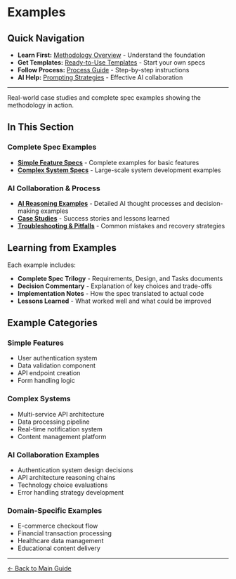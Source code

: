 # Examples

<!-- Navigation Metadata -->
<!-- Section: Examples | Level: Reference | Prerequisites: README.md -->
<!-- Related: templates/README.md, process/README.md, resources/ai-reasoning.md -->

## Quick Navigation
- **Learn First:** [Methodology Overview](../README.md) - Understand the foundation
- **Get Templates:** [Ready-to-Use Templates](../templates/README.md) - Start your own specs
- **Follow Process:** [Process Guide](../process/README.md) - Step-by-step instructions
- **AI Help:** [Prompting Strategies](../prompting/README.md) - Effective AI collaboration

---

Real-world case studies and complete spec examples showing the methodology in action.

## In This Section

### Complete Spec Examples
- **[Simple Feature Specs](simple-feature-spec.md)** - Complete examples for basic features
- **[Complex System Specs](complex-system-spec.md)** - Large-scale system development examples  

### AI Collaboration & Process
- **[AI Reasoning Examples](ai-reasoning-examples.md)** - Detailed AI thought processes and decision-making examples
- **[Case Studies](case-studies.md)** - Success stories and lessons learned
- **[Troubleshooting & Pitfalls](troubleshooting-pitfalls.md)** - Common mistakes and recovery strategies

## Learning from Examples

Each example includes:
- **Complete Spec Trilogy** - Requirements, Design, and Tasks documents
- **Decision Commentary** - Explanation of key choices and trade-offs
- **Implementation Notes** - How the spec translated to actual code
- **Lessons Learned** - What worked well and what could be improved

## Example Categories

### Simple Features
- User authentication system
- Data validation component
- API endpoint creation
- Form handling logic

### Complex Systems
- Multi-service API architecture
- Data processing pipeline
- Real-time notification system
- Content management platform

### AI Collaboration Examples
- Authentication system design decisions
- API architecture reasoning chains
- Technology choice evaluations
- Error handling strategy development

### Domain-Specific Examples
- E-commerce checkout flow
- Financial transaction processing
- Healthcare data management
- Educational content delivery

---

[← Back to Main Guide](../../README.md)
